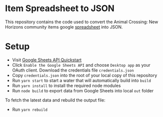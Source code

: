 # Item Spreadsheet to JSON

This repository contains the code used to convert the Animal Crossing: New Horizons community items
google [spreadsheet](https://docs.google.com/spreadsheets/d/13d_LAJPlxMa_DubPTuirkIV4DERBMXbrWQsmSh8ReK4/edit?usp=sharing) into JSON.

# Setup

- Visit [Google Sheets API Quickstart](https://developers.google.com/sheets/api/quickstart/nodejs)
- Click `Enable the Google Sheets API` and choose `Desktop app` as your OAuth client. Download the credentials file `credentials.json`
- Copy `credentials.json` into the root of your local copy of this repository
- Run `yarn start` to start a water that will automatically build into `build`
- Run `yarn install` to install the required node modules
- Run `node build` to export data from Google Sheets into local `out` folder

To fetch the latest data and rebuild the output file:

 - Run `yarn rebuild`

